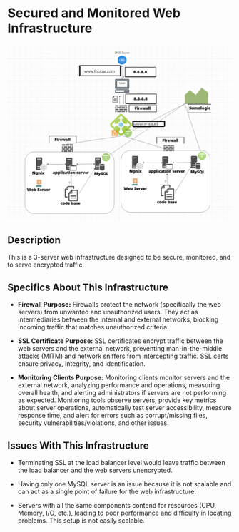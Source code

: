 # Secured and Monitored Web Infrastructure

![Image of a secured and monitored infrastructure](2-secured_and_monitored_web_infrastructure.png)

## Description

This is a 3-server web infrastructure designed to be secure, monitored, and to serve encrypted traffic.

## Specifics About This Infrastructure

+ **Firewall Purpose:** Firewalls protect the network (specifically the web servers) from unwanted and unauthorized users. They act as intermediaries between the internal and external networks, blocking incoming traffic that matches unauthorized criteria.

+ **SSL Certificate Purpose:** SSL certificates encrypt traffic between the web servers and the external network, preventing man-in-the-middle attacks (MITM) and network sniffers from intercepting traffic. SSL certs ensure privacy, integrity, and identification.

+ **Monitoring Clients Purpose:** Monitoring clients monitor servers and the external network, analyzing performance and operations, measuring overall health, and alerting administrators if servers are not performing as expected. Monitoring tools observe servers, provide key metrics about server operations, automatically test server accessibility, measure response time, and alert for errors such as corrupt/missing files, security vulnerabilities/violations, and other issues.

## Issues With This Infrastructure

+ Terminating SSL at the load balancer level would leave traffic between the load balancer and the web servers unencrypted.

+ Having only one MySQL server is an issue because it is not scalable and can act as a single point of failure for the web infrastructure.

+ Servers with all the same components contend for resources (CPU, Memory, I/O, etc.), leading to poor performance and difficulty in locating problems. This setup is not easily scalable.


